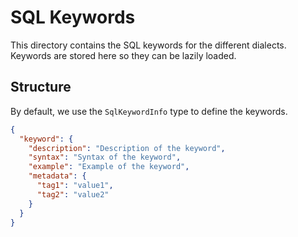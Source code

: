 # SQL Keywords

This directory contains the SQL keywords for the different dialects. Keywords are stored here so they can be lazily loaded.

## Structure

By default, we use the `SqlKeywordInfo` type to define the keywords.

```json
{
  "keyword": {
    "description": "Description of the keyword",
    "syntax": "Syntax of the keyword",
    "example": "Example of the keyword",
    "metadata": {
      "tag1": "value1",
      "tag2": "value2"
    }
  }
}
```
